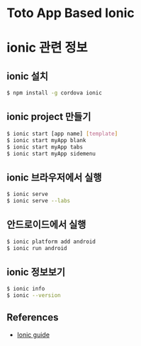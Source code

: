 Toto App Based Ionic
=====================

# ionic 관련 정보

## ionic 설치
```bash
$ npm install -g cordova ionic
```

## ionic project 만들기
```bash
$ ionic start [app name] [template]
$ ionic start myApp blank
$ ionic start myApp tabs
$ ionic start myApp sidemenu
```

## ionic 브라우저에서 실행
```bash
$ ionic serve
$ ionic serve --labs
```

## 안드로이드에서 실행
```bash 
$ ionic platform add android
$ ionic run android
```

## ionic 정보보기
```bash
$ ionic info
$ ionic --version
```


## References
* [Ionic guide](http://ionicframework.com/docs/guide/preface.html)



